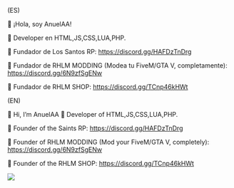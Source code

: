 (ES)

👋 ¡Hola, soy AnuelAA!

👀 Developer en HTML,JS,CSS,LUA,PHP.

👑 Fundador de Los Santos RP: https://discord.gg/HAFDzTnDrg

🐌 Fundador de RHLM MODDING (Modea tu FiveM/GTA V, completamente): https://discord.gg/6N9zfSgENw

👑 Fundador de RHLM SHOP: https://discord.gg/TCnp46kHWt

(EN)

👋 Hi, I’m AnuelAA
👀 Developer of HTML,JS,CSS,LUA,PHP.

👑 Founder of the Saints RP: https://discord.gg/HAFDzTnDrg

🐌 Founder of RHLM MODDING (Mod your FiveM/GTA V, completely): https://discord.gg/6N9zfSgENw

👑 Founder of the RHLM SHOP: https://discord.gg/TCnp46kHWt

![](https://camo.githubusercontent.com/7df417386666b23e904b7b3b33d12619e717771f7d6bd295e08a4c388754fbc4/68747470733a2f2f6769746875622d726561646d652d73746174732e76657263656c2e6170702f6170692f746f702d6c616e67732f3f757365726e616d653d6775696c6c65727038266c61796f75743d636f6d70616374)
<!---
RHLM-SCRIPTS/RHLM-SCRIPTS is a ✨ special ✨ repository because its `README.md` (this file) appears on your GitHub profile.
You can click the Preview link to take a look at your changes.
--->
